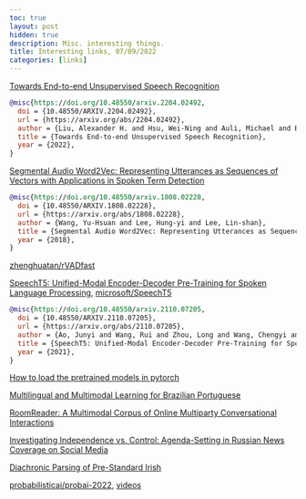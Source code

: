 ```yaml
---
toc: true
layout: post
hidden: true
description: Misc. interesting things.
title: Interesting links, 07/09/2022
categories: [links]
---
```


[Towards End-to-end Unsupervised Speech Recognition](https://arxiv.org/abs/2204.02492)

```bibtex
@misc{https://doi.org/10.48550/arxiv.2204.02492,
  doi = {10.48550/ARXIV.2204.02492},
  url = {https://arxiv.org/abs/2204.02492},
  author = {Liu, Alexander H. and Hsu, Wei-Ning and Auli, Michael and Baevski, Alexei},
  title = {Towards End-to-end Unsupervised Speech Recognition},
  year = {2022},
}
```

[Segmental Audio Word2Vec: Representing Utterances as Sequences of Vectors with Applications in Spoken Term Detection](https://arxiv.org/abs/1808.02228)

```bibtex
@misc{https://doi.org/10.48550/arxiv.1808.02228,
  doi = {10.48550/ARXIV.1808.02228},
  url = {https://arxiv.org/abs/1808.02228},
  author = {Wang, Yu-Hsuan and Lee, Hung-yi and Lee, Lin-shan},
  title = {Segmental Audio Word2Vec: Representing Utterances as Sequences of Vectors with Applications in Spoken Term Detection},
  year = {2018},
}
```

[zhenghuatan/rVADfast](https://github.com/zhenghuatan/rVADfast)

[SpeechT5: Unified-Modal Encoder-Decoder Pre-Training for Spoken Language Processing](https://arxiv.org/abs/2110.07205),
[microsoft/SpeechT5](https://github.com/microsoft/SpeechT5)

```bibtex
@misc{https://doi.org/10.48550/arxiv.2110.07205,
  doi = {10.48550/ARXIV.2110.07205},
  url = {https://arxiv.org/abs/2110.07205},
  author = {Ao, Junyi and Wang, Rui and Zhou, Long and Wang, Chengyi and Ren, Shuo and Wu, Yu and Liu, Shujie and Ko, Tom and Li, Qing and Zhang, Yu and Wei, Zhihua and Qian, Yao and Li, Jinyu and Wei, Furu},
  title = {SpeechT5: Unified-Modal Encoder-Decoder Pre-Training for Spoken Language Processing},
  year = {2021},
}
```

[How to load the pretrained models in pytorch](https://github.com/microsoft/SpeechT5/issues/3)

[Multilingual and Multimodal Learning for Brazilian Portuguese](https://confcats-event-sessions.s3.amazonaws.com/lrec22/papers/final/323/323_Paper.pdf)

[RoomReader: A Multimodal Corpus of Online Multiparty Conversational Interactions](https://confcats-event-sessions.s3.amazonaws.com/lrec22/papers/final/1041/1041_Paper.pdf)

[Investigating Independence vs. Control: Agenda-Setting in Russian News Coverage on Social Media](https://confcats-event-sessions.s3.amazonaws.com/lrec22/papers/final/687/687_Paper.pdf)

[Diachronic Parsing of Pre-Standard Irish](https://cs.slu.edu/~scannell/pub/dppsi.pdf)

[probabilisticai/probai-2022](https://github.com/probabilisticai/probai-2022), [videos](https://www.youtube.com/channel/UCcMwNzhpePJE3xzOP_3pqsw/videos)


